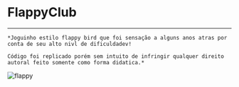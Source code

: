 # FlappyClub
 ---
    *Joguinho estilo flappy bird que foi sensação a alguns anos atras por conta de seu alto nivl de dificuldadev! 

    Código foi replicado porém sem intuito de infringir qualquer direito autoral feito somente como forma didatica.*

 ![flappy](https://github.com/ViniciusVitorinoSantos/flappyClub/assets/60686497/4d1c5808-56f5-4d3d-aae9-51fa6b4f2373)

